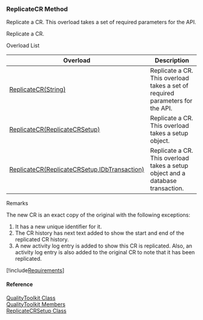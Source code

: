 ﻿### ReplicateCR Method

Replicate a CR. This overload takes a set of required parameters for the API.

Replicate a CR.

Overload List

| Overload | Description |
| --- | --- |
| [ReplicateCR(String)](FChoice.Toolkits.Clarify~FChoice.Toolkits.Clarify.Quality.QualityToolkit~ReplicateCR(String).md) | Replicate a CR. This overload takes a set of required parameters for the API.   |
| [ReplicateCR(ReplicateCRSetup)](FChoice.Toolkits.Clarify~FChoice.Toolkits.Clarify.Quality.QualityToolkit~ReplicateCR(ReplicateCRSetup).md) | Replicate a CR. This overload takes a setup object.   |
| [ReplicateCR(ReplicateCRSetup,IDbTransaction)](FChoice.Toolkits.Clarify~FChoice.Toolkits.Clarify.Quality.QualityToolkit~ReplicateCR(ReplicateCRSetup,IDbTransaction).md) | Replicate a CR. This overload takes a setup object and a database transaction.   |

Remarks

The new CR is an exact copy of the original with the following exceptions:

1.  It has a new unique identifier for it.
2.  The CR history has next text added to show the start and end of the replicated CR history.
3.  A new activity log entry is added to show this CR is replicated. Also, an activity log entry is also added to the original CR to note that it has been replicated.

[!include[Requirements](../partials/requirements.md)]



#### Reference

[QualityToolkit Class](FChoice.Toolkits.Clarify~FChoice.Toolkits.Clarify.Quality.QualityToolkit.md)  
[QualityToolkit Members](FChoice.Toolkits.Clarify~FChoice.Toolkits.Clarify.Quality.QualityToolkit_members.md)  
[ReplicateCRSetup Class](FChoice.Toolkits.Clarify~FChoice.Toolkits.Clarify.Quality.ReplicateCRSetup.md)
